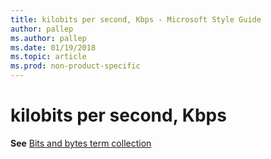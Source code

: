 ```yaml
---
title: kilobits per second, Kbps - Microsoft Style Guide
author: pallep
ms.author: pallep
ms.date: 01/19/2018
ms.topic: article
ms.prod: non-product-specific
---
```


# kilobits per second, Kbps

**See** [Bits and bytes term collection](/style-guide/a-z-word-list-term-collections/term-collections/bits-bytes-terms)
